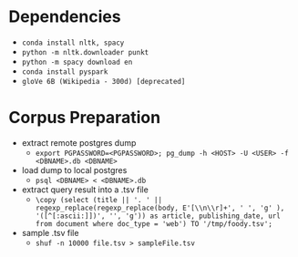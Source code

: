 # Dependencies
- ```conda install nltk, spacy```
- ```python -m nltk.downloader punkt```
- ```python -m spacy download en```
- ```conda install pyspark```
- ```gloVe 6B (Wikipedia - 300d) [deprecated]```

# Corpus Preparation
- extract remote postgres dump
  - ``` export PGPASSWORD=<PGPASSWORD>; pg_dump -h <HOST> -U <USER> -f <DBNAME>.db <DBNAME> ```
- load dump to local postgres
  - ```psql <DBNAME> < <DBNAME>.db```
- extract query result into a .tsv file
  - ```\copy (select (title || '. ' || regexp_replace(regexp_replace(body, E'[\\n\\r]+', ' ', 'g' ), '([^[:ascii:]])', '', 'g')) as article, publishing_date, url from document where doc_type = 'web') TO '/tmp/foody.tsv';```
- sample .tsv file
  - ```shuf -n 10000 file.tsv > sampleFile.tsv```
